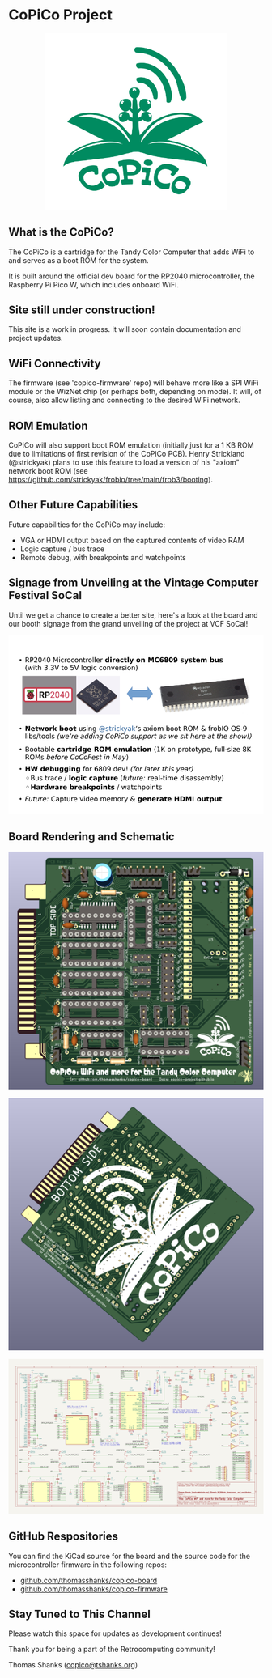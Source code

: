 # CoPiCo Project

<p align="center">
  <img width="360" src="https://github.com/thomasshanks/copico-board/blob/main/assets/copico_logo.png" alt="CoPiCo logo">
</p>

## What is the CoPiCo?

The CoPiCo is a cartridge for the Tandy Color Computer that adds WiFi to and serves as a boot ROM for the system.

It is built around the official dev board for the RP2040 microcontroller, the Raspberry Pi Pico W, which includes onboard WiFi.

## Site still under construction!

This site is a work in progress. It will soon contain documentation and project updates.

## WiFi Connectivity

The firmware (see 'copico-firmware' repo) will behave more like a SPI WiFi
module or the WizNet chip (or perhaps both, depending on mode). It will, of
course, also allow listing and connecting to the desired WiFi network.

## ROM Emulation

CoPiCo will also support boot ROM emulation (initially just for a 1 KB ROM due
to limitations of first revision of the CoPiCo PCB). Henry Strickland
(@strickyak) plans to use this feature to load a version of his
"axiom" network boot ROM (see
https://github.com/strickyak/frobio/tree/main/frob3/booting).

## Other Future Capabilities

Future capabilities for the CoPiCo may include:
- VGA or HDMI output based on the captured contents of video RAM
- Logic capture / bus trace
- Remote debug, with breakpoints and watchpoints

## Signage from Unveiling at the Vintage Computer Festival SoCal

Until we get a chance to create a better site, here's a look at the board and our booth signage from the grand unveiling of the project at VCF SoCal!

![slide](https://github.com/thomasshanks/copico-board/blob/main/assets/copico_slide.png)

## Board Rendering and Schematic

![copico_pcb_rev0.2_front](https://github.com/thomasshanks/copico-board/blob/main/assets/copico_rev0.2_front.png)

![copico_pcb_rev0.2_back](https://github.com/thomasshanks/copico-board/blob/main/assets/copico_rev0.2_back.png)

![copico_rev0.2_schematic](https://github.com/thomasshanks/copico-board/blob/main/assets/copico_rev0.2_schematic.png)

## GitHub Respositories

You can find the KiCad source for the board and the source code for the microcontroller firmware in the following repos:
- [github.com/thomasshanks/copico-board](https://github.com/thomasshanks/copico-board)
- [github.com/thomasshanks/copico-firmware](https://github.com/thomasshanks/copico-firmware)

## Stay Tuned to This Channel

Please watch this space for updates as development continues!

Thank you for being a part of the Retrocomputing community!


Thomas Shanks (copico@tshanks.org)
